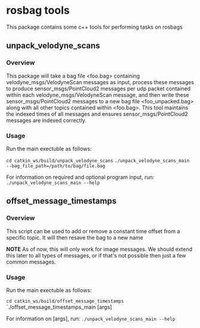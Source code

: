 # rosbag tools

This package contains some c++ tools for performing tasks on rosbags

## unpack_velodyne_scans

### Overview

This package will take a bag file <foo.bag> containing velodyne_msgs/VelodyneScan messages as input, process these messages to produce sensor_msgs/PointCloud2 messages per udp packet contained within each velodyne_msgs/VelodyneScan message, and then write these sensor_msgs/PointCloud2 messages to a new bag file <foo_unpacked.bag> along with all other topics contained within <foo.bag>. This tool maintains the indexed times of all messages and ensures sensor_msgs/PointCloud2 messages are indexed correctly.

### Usage

Run the main exectuble as follows:

`cd catkin_ws/build/unpack_velodyne_scans`
`./unpack_velodyne_scans_main --bag_file_path=/path/to/bag/file.bag`

For information on required and optional program input, run: `./unpack_velodyne_scans_main --help`

## offset_message_timestamps

### Overview

This script can be used to add or remove a constant time offset from a specific topic. It will then resave the bag to a new name

**NOTE** As of now, this will only work for image messages. We should extend this later to all types of messages, or if that's not possible then just a few common messages.

### Usage


Run the main exectuble as follows:

`cd catkin_ws/build/offset_message_timestamps`
`./offset_message_timestamps_main [args]

For information on [args], run: `./unpack_velodyne_scans_main --help`